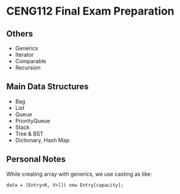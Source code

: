 # CENG112 Final Exam Preparation

## Others
* Generics
* Iterator
* Comparable
* Recursion


## Main Data Structures
* Bag
* List
* Queue
* PriorityQueue
* Stack
* Tree & BST
* Dictionary, Hash Map


## Personal Notes
While creating array with generics, we use casting as like:

`data = (Entry<K, V>[]) new Entry[capacity];`